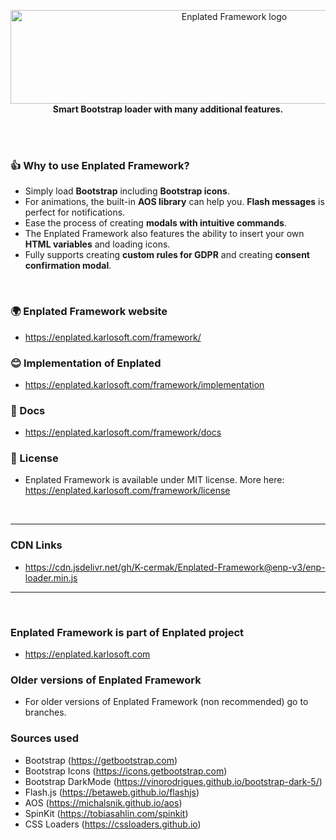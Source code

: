 <p align="center">
    <a href="https://enplated.karlosoft.com/framework/">
        <img src="https://cdn.karlosoft.com/cdn-data/ks/img/enplated/github/enp-framework.svg" width="700" height="150" alt="Enplated Framework logo">
    </a>
    <br>
    <strong> Smart Bootstrap loader with many additional features.
</strong>
</p>

<br/>
<br/>

### 👍 Why to use Enplated Framework?
- Simply load <b>Bootstrap</b> including <b>Bootstrap icons</b>.
- For animations, the built-in <b>AOS library</b> can help you. <b>Flash messages</b> is perfect for notifications.
- Ease the process of creating <b>modals with intuitive commands</b>.
- The Enplated Framework also features the ability to insert your own <b>HTML variables</b> and loading icons.
- Fully supports creating <b>custom rules for GDPR</b> and creating <b>consent confirmation modal</b>.

<br/>

### 🌍 Enplated Framework website
- https://enplated.karlosoft.com/framework/

### 😊 Implementation of Enplated
- https://enplated.karlosoft.com/framework/implementation

### 📕 Docs
- https://enplated.karlosoft.com/framework/docs

### 🔖 License
- Enplated Framework is available under MIT license. More here: https://enplated.karlosoft.com/framework/license

<br/>

---

### CDN Links
- https://cdn.jsdelivr.net/gh/K-cermak/Enplated-Framework@enp-v3/enp-loader.min.js


---

<br/>

### Enplated Framework is part of Enplated project
- https://enplated.karlosoft.com

### Older versions of Enplated Framework
- For older versions of Enplated Framework (non recommended) go to branches.

### Sources used
- Bootstrap (https://getbootstrap.com)
- Bootstrap Icons (https://icons.getbootstrap.com)
- Bootstrap DarkMode (https://vinorodrigues.github.io/bootstrap-dark-5/)
- Flash.js (https://betaweb.github.io/flashjs)
- AOS (https://michalsnik.github.io/aos)
- SpinKit (https://tobiasahlin.com/spinkit)
- CSS Loaders (https://cssloaders.github.io)
